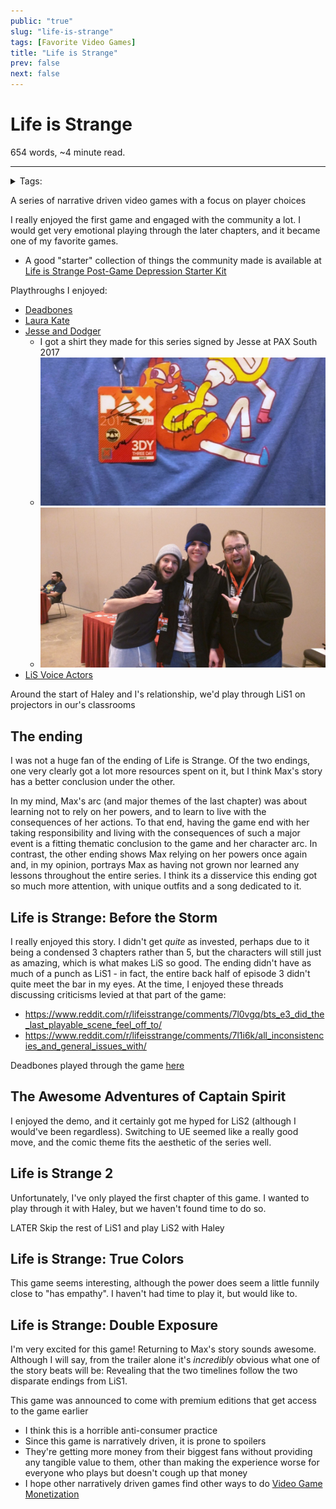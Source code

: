 ```yaml
---
public: "true"
slug: "life-is-strange"
tags: [Favorite Video Games]
title: "Life is Strange"
prev: false
next: false
---
```

<script setup>
import { data } from '../../git.data.ts';
import { useData } from 'vitepress';
const pageData = useData();
</script>
<h1 class="p-name">Life is Strange</h1>
<p>654 words, ~4 minute read. <span v-html="data[`site/${pageData.page.value.relativePath}`]" /></p>
<hr/>

<details><summary>Tags:</summary><a href="/garden/favorite-video-games/index.md">Favorite Video Games</a></details>

A series of narrative driven video games with a focus on player choices

I really enjoyed the first game and engaged with the community a lot. I would get very emotional playing through the later chapters, and it became one of my favorite games.
- A good "starter" collection of things the community made is available at [Life is Strange Post-Game Depression Starter Kit](https://www.reddit.com/r/lifeisstrange/comments/41hjk6/life_is_strange_postgame_depression_starter_kit/)

Playthroughs I enjoyed:
- [Deadbones](https://www.youtube.com/playlist?list=PLweH2EmozgiPQ1xRAF88-VE-eHHlf5sfS)
- [Laura Kate](https://www.youtube.com/playlist?list=PLD0NeEbRY7VR3Vl35qtQyexV9edtlkODU)
- [Jesse and Dodger](https://www.youtube.com/playlist?list=PLFx-KViPXIkFWTwFCBku5KNgv_rsmPh-r)
	- I got a shirt they made for this series signed by Jesse at PAX South 2017
	- <div class="img-container"><img src="/garden/6346b024-885e-45e0-9df6-5ee0311133f7_1718332409063_0.png" title="6346b024-885e-45e0-9df6-5ee0311133f7.png"/></div>
	- <div class="img-container"><img src="/garden/ce7b2612-2ddb-423e-82eb-95c2ed08c4da_1718332277410_0.png" title="ce7b2612-2ddb-423e-82eb-95c2ed08c4da.png"/></div>
- [LiS Voice Actors](https://www.youtube.com/watch?v=zvQmqdnFkZA)

Around the start of Haley and I's relationship, we'd play through LiS1 on projectors in our's classrooms

## The ending

I was not a huge fan of the ending of Life is Strange. Of the two endings, one very clearly got a lot more resources spent on it, but I think Max's story has a better conclusion under the other.

In my mind, Max's arc (and major themes of the last chapter) was about learning not to rely on her powers, and to learn to live with the consequences of her actions. To that end, having the game end with her taking responsibility and living with the consequences of such a major event is a fitting thematic conclusion to the game and her character arc. In contrast, the other ending shows Max relying on her powers once again and, in my opinion, portrays Max as having not grown nor learned any lessons throughout the entire series. I think its a disservice this ending got so much more attention, with unique outfits and a song dedicated to it.

## Life is Strange: Before the Storm

I really enjoyed this story. I didn't get _quite_ as invested, perhaps due to it being a condensed 3 chapters rather than 5, but the characters will still just as amazing, which is what makes LiS so good. The ending didn't have as much of a punch as LiS1 - in fact, the entire back half of episode 3 didn't quite meet the bar in my eyes. At the time, I enjoyed these threads discussing criticisms levied at that part of the game:
- https://www.reddit.com/r/lifeisstrange/comments/7l0vgq/bts_e3_did_the_last_playable_scene_feel_off_to/
- https://www.reddit.com/r/lifeisstrange/comments/7l1i6k/all_inconsistencies_and_general_issues_with/

Deadbones played through the game [here](https://www.youtube.com/playlist?list=PLweH2EmozgiOuLDIbtyoOnkQ9mWC72HmV)

## The Awesome Adventures of Captain Spirit

I enjoyed the demo, and it certainly got me hyped for LiS2 (although I would've been regardless). Switching to UE seemed like a really good move, and the comic theme fits the aesthetic of the series well.

## Life is Strange 2

Unfortunately, I've only played the first chapter of this game. I wanted to play through it with Haley, but we haven't found time to do so.

LATER Skip the rest of LiS1 and play LiS2 with Haley

## Life is Strange: True Colors

This game seems interesting, although the power does seem a little funnily close to "has empathy". I haven't had time to play it, but would like to.

## Life is Strange: Double Exposure

I'm very excited for this game! Returning to Max's story sounds awesome. Although I will say, from the trailer alone it's _incredibly_ obvious what one of the story beats will be: Revealing that the two timelines follow the two disparate endings from LiS1.

This game was announced to come with premium editions that get access to the game earlier
- I think this is a horrible anti-consumer practice
- Since this game is narratively driven, it is prone to spoilers
- They're getting more money from their biggest fans without providing any tangible value to them, other than making the experience worse for everyone who plays but doesn't cough up that money
- I hope other narratively driven games find other ways to do [Video Game Monetization](/garden/video-game-monetization/index.md)
